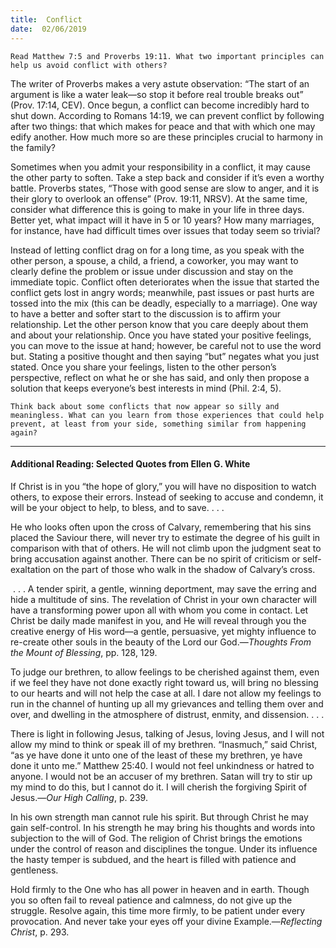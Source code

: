 ```yaml
---
title:  Conflict
date:  02/06/2019
---
```


`Read Matthew 7:5 and Proverbs 19:11. What two important principles can help us avoid conflict with others?`

The writer of Proverbs makes a very astute observation: “The start of an argument is like a water leak—so stop it before real trouble breaks out” (Prov. 17:14, CEV). Once begun, a conflict can become incredibly hard to shut down. According to Romans 14:19, we can prevent conflict by following after two things: that which makes for peace and that with which one may edify another. How much more so are these principles crucial to harmony in the family?

Sometimes when you admit your responsibility in a conflict, it may cause the other party to soften. Take a step back and consider if it’s even a worthy battle. Proverbs states, “Those with good sense are slow to anger, and it is their glory to overlook an offense” (Prov. 19:11, NRSV). At the same time, consider what difference this is going to make in your life in three days. Better yet, what impact will it have in 5 or 10 years? How many marriages, for instance, have had difficult times over issues that today seem so trivial?

Instead of letting conflict drag on for a long time, as you speak with the other person, a spouse, a child, a friend, a coworker, you may want to clearly define the problem or issue under discussion and stay on the immediate topic. Conflict often deteriorates when the issue that started the conflict gets lost in angry words; meanwhile, past issues or past hurts are tossed into the mix (this can be deadly, especially to a marriage). One way to have a better and softer start to the discussion is to affirm your relationship. Let the other person know that you care deeply about them and about your relationship. Once you have stated your positive feelings, you can move to the issue at hand; however, be careful not to use the word but. Stating a positive thought and then saying “but” negates what you just stated. Once you share your feelings, listen to the other person’s perspective, reflect on what he or she has said, and only then propose a solution that keeps everyone’s best interests in mind (Phil. 2:4, 5).

`Think back about some conflicts that now appear so silly and meaningless. What can you learn from those experiences that could help prevent, at least from your side, something similar from happening again?`

---

#### Additional Reading: Selected Quotes from Ellen G. White

If Christ is in you “the hope of glory,” you will have no disposition to watch others, to expose their errors. Instead of seeking to accuse and condemn, it will be your object to help, to bless, and to save. . . . 

He who looks often upon the cross of Calvary, remembering that his sins placed the Saviour there, will never try to estimate the degree of his guilt in comparison with that of others. He will not climb upon the judgment seat to bring accusation against another. There can be no spirit of criticism or self-exaltation on the part of those who walk in the shadow of Calvary’s cross.  

 . . . A tender spirit, a gentle, winning deportment, may save the erring and hide a multitude of sins. The revelation of Christ in your own character will have a transforming power upon all with whom you come in contact. Let Christ be daily made manifest in you, and He will reveal through you the creative energy of His word—a gentle, persuasive, yet mighty influence to re-create other souls in the beauty of the Lord our God.—_Thoughts From the Mount of Blessing_, pp. 128, 129. 

To judge our brethren, to allow feelings to be cherished against them, even if we feel they have not done exactly right toward us, will bring no blessing to our hearts and will not help the case at all. I dare not allow my feelings to run in the channel of hunting up all my grievances and telling them over and over, and dwelling in the atmosphere of distrust, enmity, and dissension. . . .

There is light in following Jesus, talking of Jesus, loving Jesus, and I will not allow my mind to think or speak ill of my brethren. “Inasmuch,” said Christ, “as ye have done it unto one of the least of these my brethren, ye have done it unto me.” Matthew 25:40. I would not feel unkindness or hatred to anyone. I would not be an accuser of my brethren. Satan will try to stir up my mind to do this, but I cannot do it. I will cherish the forgiving Spirit of Jesus.—_Our High Calling_, p. 239. 

In his own strength man cannot rule his spirit. But through Christ he may gain self-control. In his strength he may bring his thoughts and words into subjection to the will of God. The religion of Christ brings the emotions under the control of reason and disciplines the tongue. Under its influence the hasty temper is subdued, and the heart is filled with patience and gentleness. 

Hold firmly to the One who has all power in heaven and in earth. Though you so often fail to reveal patience and calmness, do not give up the struggle. Resolve again, this time more firmly, to be patient under every provocation. And never take your eyes off your divine Example.—_Reflecting Christ_, p. 293.